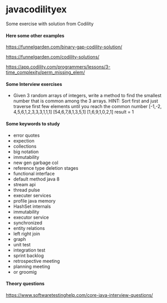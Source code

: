 # javacodilityex
Some exercise with solution from Codility

#### Here some other examples

https://funnelgarden.com/binary-gap-codility-solution/

https://funnelgarden.com/codility-solutions/

https://app.codility.com/programmers/lessons/3-time_complexity/perm_missing_elem/

#### Some Interview exercises

- Given 3 random arrays of integers, write a method to find the smallest number that is common among the 3 arrays. HINT: Sort first and just traverse first few elements until you reach the common number
  [-1,-2, 4,5,6,1,2,3,3,3,1,1,1]
  [54,6,7,8,1,3,5,1]
  [1,6,9,1,0,2,1]
  result = 1

#### Some keywords to study

- error quotes
- expection 
- collections
- big notation
- immutability
- new gen garbage col
- reference type deletion stages
- functional interface
- default method java 8
- stream api
- thread pulse
- executer services
- profile java memory
- HashSet internals
- immutability
- executor service
- synchronized
- entity relations
- left right join
- graph
- unit test 
- integration test
- sprint backlog
- retrospective meeting
- planning meeting
- or groomig


  
#### Theory questions

https://www.softwaretestinghelp.com/core-java-interview-questions/
